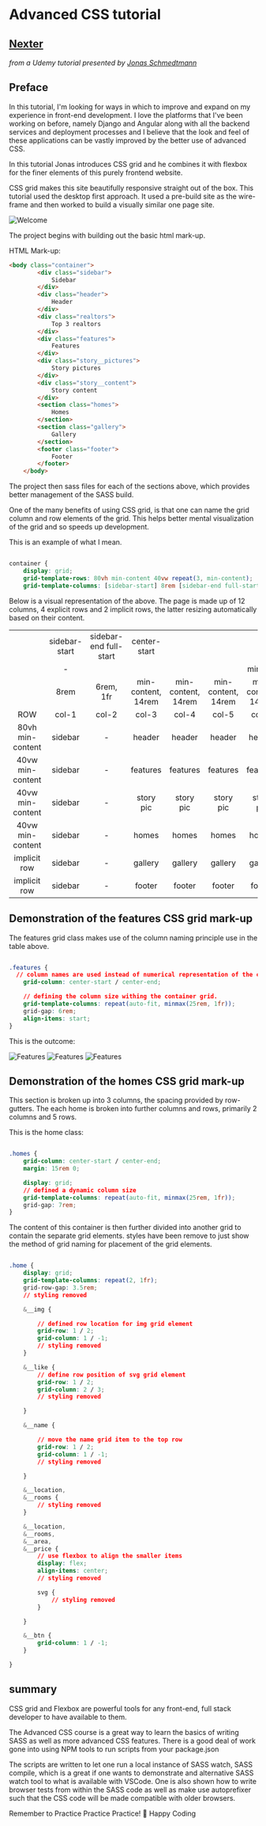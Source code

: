 # Advanced CSS tutorial

## [Nexter](https://ddeveloper72.github.io/Nexter/)

  _from a Udemy tutorial presented by [Jonas Schmedtmann](https://github.com/jonasschmedtmann)_

## Preface

In this tutorial, I'm looking for ways in which to improve and expand on my experience in front-end development.  I love the platforms that I've been working on before, namely Django and Angular along with all the backend services and deployment processes and I believe that the look and feel of these applications can be vastly improved by the better use of advanced CSS.  

In this tutorial Jonas introduces CSS grid and he combines it with flexbox for the finer elements of this purely frontend website.

CSS grid makes this site beautifully responsive straight out of the box.  This tutorial used the desktop first approach.  It used a pre-build site as the wire-frame and then worked to build a visually similar one page site.

![Welcome](https://github.com/ddeveloper72/Nexter/blob/master/img/git/header.png "Desktop view")

The project begins with building out the basic html mark-up.

HTML Mark-up:

````html
<body class="container">
        <div class="sidebar">
            Sidebar
        </div>
        <div class="header">
            Header
        </div>
        <div class="realtors">
            Top 3 realtors
        </div>
        <div class="features">
            Features
        </div>
        <div class="story__pictures">
            Story pictures
        </div>
        <div class="story__content">
            Story content
        </div>
        <section class="homes">
            Homes
        </section>
        <section class="gallery">
            Gallery
        </section>
        <footer class="footer">
            Footer
        </footer>
    </body>
````

The project then sass files for each of the sections above, which provides better management of the SASS build.

One of the many benefits of using CSS grid, is that one can name the grid column and row elements of the grid.  This helps better mental visualization of the grid and so speeds up development.

This is an example of what I mean.

````css

container {
    display: grid;
    grid-template-rows: 80vh min-content 40vw repeat(3, min-content);
    grid-template-columns: [sidebar-start] 8rem [sidebar-end full-start] minmax(6rem, 1fr) [center-start] repeat(8, [col-start] minmax(min-content, 14rem) [col-end]) [center-end] minmax(6rem, 1fr) [full-end];

````

Below is a visual representation of the above.  The page is made up of 12 columns, 4 explicit rows and 2 implicit rows, the latter resizing automatically based on their content.


|   |   |   |   |   |   |   |   |   |   |   |   |
|:-:|:-:|:-:|:-:|:-:|:-:|:-:|:-:|:-:|:-:|:-:|---|
|   | sidebar-start  | sidebar-end full-start  | center-start  |   |   |   |   |   |   |   | center-end  | full-end |
|   | -  |   |   |   |   | minmax  |   |   |   |   |   |   |
|   | 8rem  | 6rem, 1fr  | min-content, 14rem  | min-content, 14rem  | min-content, 14rem  | min-content, 14rem  | min-content, 14rem  | min-content, 14rem  | min-content, 14rem  | min-content, 14rem  | min-content, 14rem | 6rem, 1fr |
| ROW  | col-1  | col-2 | col-3 | col-4   | col-5   | col-6 |  col-7  | col-8  | col-9 |  col-10  | col-11  | col-12  |
| 80vh min-content  | sidebar | - | header  | header | header | header | header  | -  | realtor  | realtor | realtor  | -  |
| 40vw min-content  | sidebar | -  | features  | features | features  | features  | features  | features  | features | features  | features  | -  |
| 40vw min-content   | sidebar | - | story pic  | story pic | story pic  | story pic  | story | story  | story  | story  | story  | -  |
| 40vw min-content   | sidebar | -  | homes  | homes  | homes  | homes  | homes  | homes  | homes  | homes  | homes | -  |
|  implicit row | sidebar | -  | gallery  | gallery  | gallery  | gallery  | gallery  | gallery  | gallery  | gallery  | gallery  | -  |
| implicit row | sidebar | -  | footer  | footer  | footer  | footer  | footer  | footer  | footer  | footer  | footer  | -  |

## Demonstration of the features CSS grid mark-up

The features grid class makes use of the column naming principle use in the table above.

````css

.features {
  // column names are used instead of numerical representation of the column
    grid-column: center-start / center-end;

    // defining the column size withing the container grid.
    grid-template-columns: repeat(auto-fit, minmax(25rem, 1fr));
    grid-gap: 6rem;
    align-items: start;
}

````

This is the outcome:

![Features](https://github.com/ddeveloper72/Nexter/blob/master/img/git/features.png "Desktop view")
![Features](https://github.com/ddeveloper72/Nexter/blob/master/img/git/features-ipad.png "Ipad view")
![Features](https://github.com/ddeveloper72/Nexter/blob/master/img/git/features-iphone7.png "Iphone6/7 view")

## Demonstration of the homes CSS grid mark-up

This section is broken up into 3 columns, the spacing provided by row-gutters. The each home is broken into further columns and rows, primarily 2 columns and 5 rows.

This is the home class:

````css

.homes {
    grid-column: center-start / center-end;
    margin: 15rem 0;

    display: grid;
    // defined a dynamic column size
    grid-template-columns: repeat(auto-fit, minmax(25rem, 1fr));
    grid-gap: 7rem;
}

````

The content of this container is then further divided into another grid to contain the separate grid elements.  styles have been remove to just show the method of grid naming for placement of the grid elements.

````css

.home {
    display: grid;
    grid-template-columns: repeat(2, 1fr);
    grid-row-gap: 3.5rem;
    // styling removed

    &__img {

        // defined row location for img grid element
        grid-row: 1 / 2;
        grid-column: 1 / -1;
        // styling removed
    }

    &__like {
        // define row position of svg grid element
        grid-row: 1 / 2;
        grid-column: 2 / 3;
        // styling removed

    }

    &__name {

        // move the name grid item to the top row
        grid-row: 1 / 2;
        grid-column: 1 / -1;
        // styling removed

    }

    &__location,
    &__rooms {
        // styling removed
    }

    &__location,
    &__rooms,
    &__area,
    &__price {
        // use flexbox to align the smaller items
        display: flex;
        align-items: center;
        // styling removed

        svg {
            // styling removed
        }

    }

    &__btn {
        grid-column: 1 / -1;
    }

}

````

## summary

CSS grid and Flexbox are powerful tools for any front-end, full stack developer to have available to them.  

The Advanced CSS course is a great way to learn the basics of writing SASS as well as more advanced CSS features.  There is a good deal of work gone into using NPM tools to run scripts from your package.json 

The scripts are written to let one run a local instance of SASS watch, SASS compile, which is a great if one wants to demonstrate and alternative SASS watch tool to what is available with VSCode.  One is also shown how to write browser tests from within the SASS code as well as make use autoprefixer such that the CSS code will be made compatible with older browsers.

Remember to Practice Practice Practice! 🚀
Happy Coding
